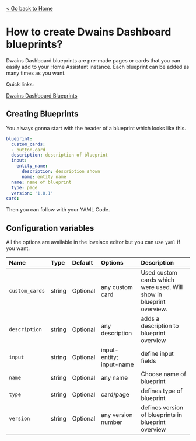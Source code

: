 [< Go back to Home](../index.md)

# How to create Dwains Dashboard blueprints?


Dwains Dashboard blueprints are pre-made pages or cards that you can easily add to your Home Assistant instance. Each blueprint can be added as many times as you want.

Quick links:

[Dwains Dashboard Blueprints](https://github.com/dwainscheeren/dwains-dashboard-blueprints)

## Creating Blueprints

You always gonna start with the header of a blueprint which looks like this.

````yaml
blueprint:
  custom_cards:
  - button-card
  description: description of blueprint
  input:
    entity_name:
      description: description shown
      name: entity name
  name: name of blueprint
  type: page
  version: '1.0.1'
card:  
````

Then you can follow with your YAML Code. 

## Configuration variables

All the options are available in the lovelace editor but you can use `yaml` if you want.

| Name                | Type    | Default         | Options                         | Description                                                                |
| :------------------ | :------ | :---------------| :-------                        | :------------------------------------------------------------------------  |
| `custom_cards`      | string  | Optional        | any custom card                 |  Used custom cards which were used. Will show in blueprint overview.       |
| `description`       | string  | Optional        | any description                 |  adds a description to blueprint overview                                  |
| `input`             | string  | Optional        | input-entity; input-name        |  define input fields                                                       |
| `name`              | string  | Optional        | any name                        |  Choose name of blueprint                                                  |
| `type`              | string  | Optional        | card/page                       |  defines type of blueprint                                                |
| `version`           | string  | Optional        | any version number              |  defines version of blueprints in blueprint overview                       |

